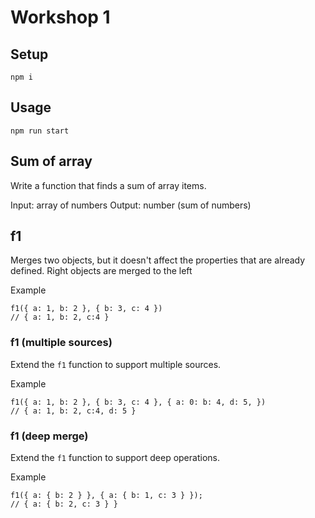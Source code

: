 # Workshop 1

## Setup

`npm i`

## Usage

`npm run start`

## Sum of array

Write a function that finds a sum of array items.

Input: array of numbers
Output: number (sum of numbers)

## f1

Merges two objects, but it doesn't affect the properties that are already defined. Right objects are merged to the left

Example

```
f1({ a: 1, b: 2 }, { b: 3, c: 4 })
// { a: 1, b: 2, c:4 }
```

### f1 (multiple sources)

Extend the `f1` function to support multiple sources.

Example

```
f1({ a: 1, b: 2 }, { b: 3, c: 4 }, { a: 0: b: 4, d: 5, })
// { a: 1, b: 2, c:4, d: 5 }
```

### f1 (deep merge)

Extend the `f1` function to support deep operations.

Example

```
f1({ a: { b: 2 } }, { a: { b: 1, c: 3 } });
// { a: { b: 2, c: 3 } }
```


